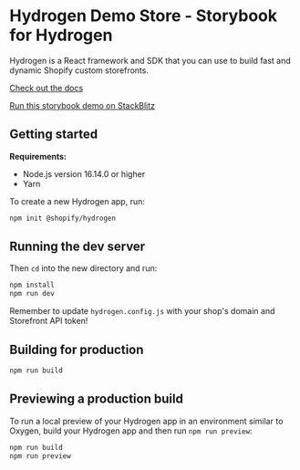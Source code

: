 # Hydrogen Demo Store - Storybook for Hydrogen

Hydrogen is a React framework and SDK that you can use to build fast and dynamic Shopify custom storefronts.

[Check out the docs](https://shopify.dev/custom-storefronts/hydrogen)

[Run this storybook demo on StackBlitz](https://stackblitz.com/github/we-make-websites/storybook-for-hydrogen?file=src%2Fcomponents%2Fcards%2FProductCard.stories.tsx)

## Getting started

**Requirements:**

- Node.js version 16.14.0 or higher
- Yarn

To create a new Hydrogen app, run:

```bash
npm init @shopify/hydrogen
```

## Running the dev server

Then `cd` into the new directory and run:

```bash
npm install
npm run dev
```

Remember to update `hydrogen.config.js` with your shop's domain and Storefront API token!

## Building for production

```bash
npm run build
```

## Previewing a production build

To run a local preview of your Hydrogen app in an environment similar to Oxygen, build your Hydrogen app and then run `npm run preview`:

```bash
npm run build
npm run preview
```
